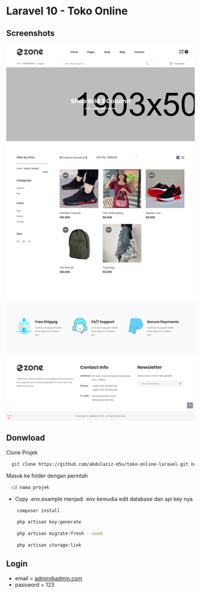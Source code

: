 # Laravel 10 - Toko Online

## Screenshots

![preview img](/preview.png)

## Donwload

Clone Projek

```bash
  git clone https://github.com/abdulaziz-m5u/toko-online-laravel.git nama_projek
```

Masuk ke folder dengan perintah

```bash
  cd nama_projek
```

- Copy .env.example menjadi .env kemudia edit database dan api key nya

```bash
    composer install
```

```bash
    php artisan key:generate
```

```bash
    php artisan migrate:fresh --seed
```

```bash
    php artisan storage:link
```

## Login

- email = <admin@admin.com>
- password = 123
